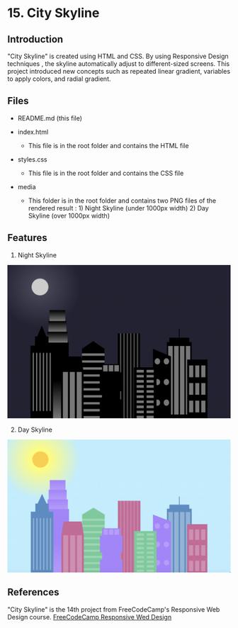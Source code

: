 # 15. City Skyline 



## Introduction

"City Skyline" is created using HTML and CSS. By using Responsive Design techniques , the skyline automatically adjust to different-sized screens. This project introduced new concepts such as repeated linear gradient, variables to apply colors, and radial gradient.



## Files

- README.md (this file)

- index.html
  - This file is in the root folder and contains the HTML file

- styles.css
  - This file is in the root folder and contains the CSS file

- media
  - This folder is in the root folder and contains two PNG files of the rendered result : 1) Night Skyline (under 1000px width) 2) Day Skyline (over 1000px width)



## Features

1) Night Skyline

![Night-skyline-screenshot](https://github.com/cheesehero112/City_Skyline/raw/main/media/night-skyline-screenshot.png)

2) Day Skyline

![Day-skyline-screenshot](https://github.com/cheesehero112/City_Skyline/raw/main/media/Day-skyline-screenshot.png)

## References

"City Skyline" is the 14th project from FreeCodeCamp's Responsive Web Design course.  [FreeCodeCamp Responsive Wed Design](https://www.freecodecamp.org/learn/2022/responsive-web-design/)

